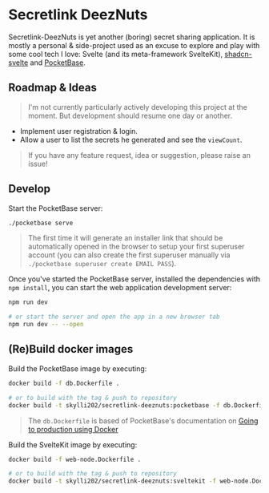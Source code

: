 # Secretlink DeezNuts

Secretlink-DeezNuts is yet another (boring) secret sharing application.
It is mostly a personal & side-project used as an excuse to explore
and play with some cool tech I love:
Svelte (and its meta-framework SvelteKit),
[shadcn-svelte](https://www.shadcn-svelte.com) and
[PocketBase](https://pocketbase.io).

## Roadmap & Ideas

> I'm not currently particularly actively developing this project at the moment.
> But development should resume one day or another.

- Implement user registration & login.
- Allow a user to list the secrets he generated and see the `viewCount`.

> If you have any feature request, idea or suggestion, please raise an issue!

## Develop

Start the PocketBase server:

```bash
./pocketbase serve
```

> The first time it will generate an installer link that should be
> automatically opened in the browser to setup your first superuser
> account (you can also create the first superuser manually via
> `./pocketbase superuser create EMAIL PASS`).

Once you've started the PocketBase server, installed the dependencies
with `npm install`, you can start the web application development server:

```bash
npm run dev

# or start the server and open the app in a new browser tab
npm run dev -- --open
```

## (Re)Build docker images

Build the PocketBase image by executing:

```bash
docker build -f db.Dockerfile .

# or to build with the tag & push to repository
docker build -t skylli202/secretlink-deeznuts:pocketbase -f db.Dockerfile . --push
```

> The `db.Dockerfile` is based of PocketBase's documentation on
> [Going to production using Docker](https://pocketbase.io/docs/going-to-production/#using-docker)

Build the SvelteKit image by executing:

```bash
docker build -f web-node.Dockerfile .

# or to build with the tag & push to repository
docker build -t skylli202/secretlink-deeznuts:sveltekit -f web-node.Dockerfile . --push
```
